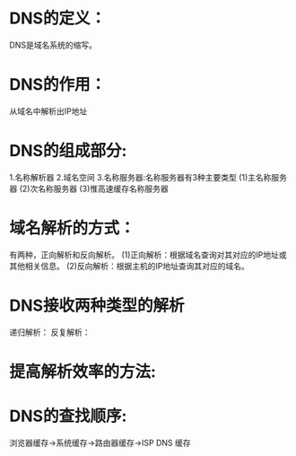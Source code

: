# DNS的定义：
 DNS是域名系统的缩写。

# DNS的作用：
 从域名中解析出IP地址

# DNS的组成部分:
 1.名称解析器
 2.域名空间
 3.名称服务器:名称服务器有3种主要类型
  (1)主名称服务器
  (2)次名称服务器
  (3)惟高速缓存名称服务器

# 域名解析的方式：
 有两种，正向解析和反向解析。
 (1)正向解析：根据域名查询对其对应的IP地址或其他相关信息。
 (2)反向解析：根据主机的IP地址查询其对应的域名。

# DNS接收两种类型的解析
 递归解析：
 反复解析：

# 提高解析效率的方法:

# DNS的查找顺序:
  浏览器缓存→系统缓存→路由器缓存→ISP DNS 缓存

